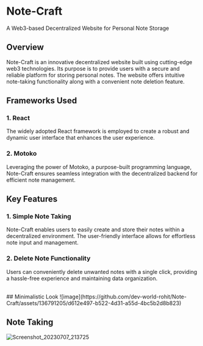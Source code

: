 # Note-Craft
A Web3-based Decentralized Website for Personal Note Storage

## Overview
Note-Craft is an innovative decentralized website built using cutting-edge web3 technologies. Its purpose is to provide users with a secure and reliable platform for storing personal notes. The website offers intuitive note-taking functionality along with a convenient note deletion feature.

## Frameworks Used
### 1. React
  The widely adopted React framework is employed to create a robust and dynamic user interface that enhances the user experience.
### 2. Motoko
  Leveraging the power of Motoko, a purpose-built programming language, Note-Craft ensures seamless integration with the decentralized backend for efficient note management.

## Key Features
### 1. Simple Note Taking
  Note-Craft enables users to easily create and store their notes within a decentralized environment. The user-friendly interface allows for effortless note input and management.
### 2. Delete Note Functionality
  Users can conveniently delete unwanted notes with a single click, providing a hassle-free experience and maintaining data organization.

<br>
## Minimalistic Look
![image](https://github.com/dev-world-rohit/Note-Craft/assets/136791205/d612e497-b522-4d31-a55d-4bc5b2d8b823)

## Note Taking 
![Screenshot_20230707_213725](https://github.com/dev-world-rohit/Note-Craft/assets/136791205/1fb7196f-0d01-4bf5-8ae4-54dbff9051ab)
